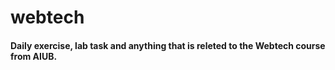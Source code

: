 # webtech
#### Daily exercise, lab task and anything that is releted to the Webtech course from AIUB.
